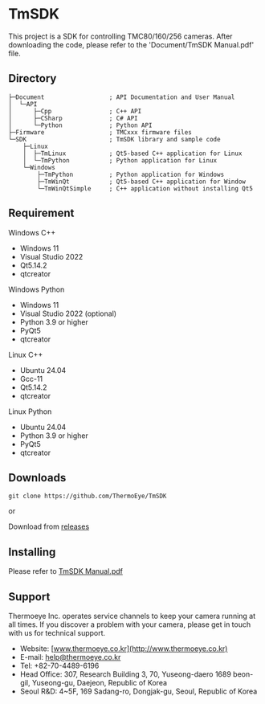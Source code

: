 # TmSDK

This project is a SDK for controlling TMC80/160/256 cameras.
After downloading the code, please refer to the 'Document/TmSDK Manual.pdf' file.

## Directory
```
├─Document                  ; API Documentation and User Manual
│  └─API
│      ├─Cpp                ; C++ API
│      ├─CSharp             ; C# API
│      └─Python             ; Python API
├─Firmware                  ; TMCxxx firmware files
└─SDK                       ; TmSDK library and sample code
    ├─Linux
    │  ├─TmLinux            ; Qt5-based C++ application for Linux
    │  └─TmPython           ; Python application for Linux
    └─Windows
        ├─TmPython          ; Python application for Windows
        ├─TmWinQt           ; Qt5-based C++ application for Window
        └─TmWinQtSimple     ; C++ application without installing Qt5
```
## Requirement

Windows C++
- Windows 11
- Visual Studio 2022
- Qt5.14.2
- qtcreator

Windows Python
- Windows 11
- Visual Studio 2022 (optional)
- Python 3.9 or higher
- PyQt5
- qtcreator

Linux C++
- Ubuntu 24.04
- Gcc-11
- Qt5.14.2
- qtcreator

Linux Python
- Ubuntu 24.04
- Python 3.9 or higher
- PyQt5
- qtcreator

## Downloads

```
git clone https://github.com/ThermoEye/TmSDK
```
or

Download from [releases](https://github.com/ThermoEye/TmSDK/releases)

## Installing

Please refer to [TmSDK Manual.pdf](https://github.com/ThermoEye/TmSDK/blob/main/Document/TmSDK%EC%82%AC%EC%9A%A9%EC%84%A4%EB%AA%85%EC%84%9C.pdf)

## Support

Thermoeye Inc. operates service channels to keep your camera running at all times. 
If you discover a problem with your camera, please get in touch with us for technical support.

- Website: [www.thermoeye.co.kr](http://www.thermoeye.co.kr)
- E-mail: help@thermoeye.co.kr
- Tel: +82-70-4489-6196
- Head Office: 307, Research Building 3, 70, Yuseong-daero 1689 beon-gil, Yuseong-gu, Daejeon, Republic of Korea
- Seoul R&D: 4~5F, 169 Sadang-ro, Dongjak-gu, Seoul, Republic of Korea
